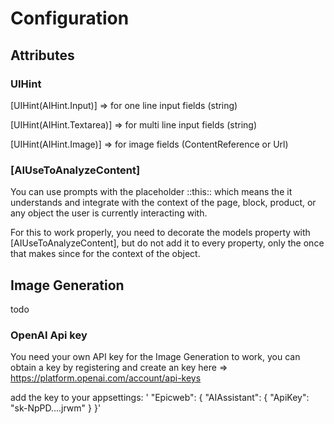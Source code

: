 # Configuration

## Attributes

### UIHint

[UIHint(AIHint.Input)] => for one line input fields (string)

[UIHint(AIHint.Textarea)] => for multi line input fields (string)

[UIHint(AIHint.Image)] => for image fields (ContentReference or Url)

### [AIUseToAnalyzeContent]

You can use prompts with the placeholder ::this:: which means the it understands and integrate with the context of the page, block, product, or any object the user is currently interacting with.

For this to work properly, you need to decorate the models property with [AIUseToAnalyzeContent], but do not add it to every property, only the once that makes since for the context of the object. 

## Image Generation

todo

### OpenAI Api key

You need your own API key for the Image Generation to work, you can obtain a key by registering and create an key here => https://platform.openai.com/account/api-keys 

add the key to your appsettings: 
'  "Epicweb": {
    "AIAssistant": {
      "ApiKey": "sk-NpPD....jrwm"
      }
    }'
